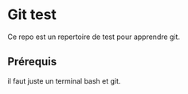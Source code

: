 # Git test

Ce repo est un repertoire de test pour apprendre git.

## Prérequis

il faut juste un terminal bash et git.

